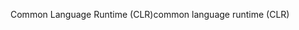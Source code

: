 <span data-ttu-id="54b38-101">Common Language Runtime (CLR)</span><span class="sxs-lookup"><span data-stu-id="54b38-101">common language runtime (CLR)</span></span>